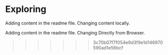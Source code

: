 # Exploring
Adding content in the readme file.
Changing content locally.

Adding content in the readme file. 
Changing Directly from Browser.
>>>>>>> 3c70b07f7f054e9d3f9e1d146970590ad1e56bcf
